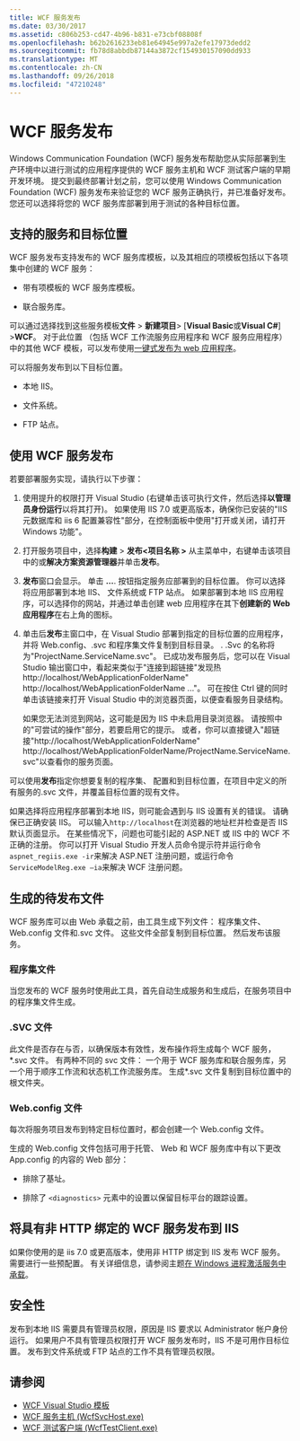 ```yaml
---
title: WCF 服务发布
ms.date: 03/30/2017
ms.assetid: c806b253-cd47-4b96-b831-e73cbf08808f
ms.openlocfilehash: b62b2616233eb81e64945e997a2efe17973dedd2
ms.sourcegitcommit: fb78d8abbdb87144a3872cf154930157090dd933
ms.translationtype: MT
ms.contentlocale: zh-CN
ms.lasthandoff: 09/26/2018
ms.locfileid: "47210248"
---
```

# <a name="wcf-service-publishing"></a>WCF 服务发布

Windows Communication Foundation (WCF) 服务发布帮助您从实际部署到生产环境中以进行测试的应用程序提供的 WCF 服务主机和 WCF 测试客户端的早期开发环境。 提交到最终部署计划之前，您可以使用 Windows Communication Foundation (WCF) 服务发布来验证您的 WCF 服务正确执行，并已准备好发布。 您还可以选择将您的 WCF 服务库部署到用于测试的各种目标位置。

## <a name="supported-services-and-target-locations"></a>支持的服务和目标位置

WCF 服务发布支持发布的 WCF 服务库模板，以及其相应的项模板包括以下各项集中创建的 WCF 服务：

-   带有项模板的 WCF 服务库模板。

-   联合服务库。

可以通过选择找到这些服务模板**文件** > **新建项目**> [**Visual Basic**或**Visual C#**] >**WCF**。 对于此位置 （包括 WCF 工作流服务应用程序和 WCF 服务应用程序） 中的其他 WCF 模板，可以发布使用[一键式发布为 web 应用程序](https://msdn.microsoft.com/library/dd465337\(v=vs.110\).aspx)。

可以将服务发布到以下目标位置。

-   本地 IIS。

-   文件系统。

-   FTP 站点。

## <a name="using-wcf-service-publishing"></a>使用 WCF 服务发布

若要部署服务实现，请执行以下步骤：

1.  使用提升的权限打开 Visual Studio (右键单击该可执行文件，然后选择**以管理员身份运行**以将其打开)。  如果使用 IIS 7.0 或更高版本，确保你已安装的"IIS 元数据库和 iis 6 配置兼容性"部分，在控制面板中使用"打开或关闭，请打开 Windows 功能"。

2.  打开服务项目中，选择**构建** > **发布\<项目名称 >** 从主菜单中，右键单击该项目中的或**解决方案资源管理器**并单击**发布**。

3.  **发布**窗口会显示。 单击 **...**. 按钮指定服务应部署到的目标位置。 你可以选择将应用部署到本地 IIS、 文件系统或 FTP 站点。 如果部署到本地 IIS 应用程序，可以选择你的网站，并通过单击创建 web 应用程序在其下**创建新的 Web 应用程序**在右上角的图标。

4.  单击后**发布**主窗口中，在 Visual Studio 部署到指定的目标位置的应用程序，并将 Web.config、.svc 和程序集文件复制到目标目录。 . .Svc 的名称将为"ProjectName.ServiceName.svc"。 已成功发布服务后，您可以在 Visual Studio 输出窗口中，看起来类似于"连接到超链接"发现热 http://localhost/WebApplicationFolderName" http://localhost/WebApplicationFolderName ..."。 可在按住 Ctrl 键的同时单击该链接来打开 Visual Studio 中的浏览器页面，以便查看服务目录结构。

     如果您无法浏览到网站，这可能是因为 IIS 中未启用目录浏览器。 请按照中的"可尝试的操作"部分，若要启用它的提示。 或者，你可以直接键入"超链接"http://localhost/WebApplicationFolderName" http://localhost/WebApplicationFolderName/ProjectName.ServiceName.svc"以查看你的服务页面。

可以使用**发布**指定你想要复制的程序集、 配置和到目标位置，在项目中定义的所有服务的.svc 文件，并覆盖目标位置的现有文件。

如果选择将应用程序部署到本地 IIS，则可能会遇到与 IIS 设置有关的错误。 请确保已正确安装 IIS。 可以输入`http://localhost`在浏览器的地址栏并检查是否 IIS 默认页面显示。 在某些情况下，问题也可能引起的 ASP.NET 或 IIS 中的 WCF 不正确的注册。 你可以打开 Visual Studio 开发人员命令提示符并运行命令`aspnet_regiis.exe -ir`来解决 ASP.NET 注册问题，或运行命令`ServiceModelReg.exe –ia`来解决 WCF 注册问题。

## <a name="files-generated-for-publishing"></a>生成的待发布文件
 WCF 服务库可以由 Web 承载之前，由工具生成下列文件： 程序集文件、 Web.config 文件和.svc 文件。 这些文件全部复制到目标位置。 然后发布该服务。

### <a name="assembly-files"></a>程序集文件
 当您发布的 WCF 服务时使用此工具，首先自动生成服务和生成后，在服务项目中的程序集文件生成。

### <a name="svc-file"></a>.SVC 文件
 此文件是否存在与否，以确保版本有效性，发布操作将生成每个 WCF 服务，*.svc 文件。 有两种不同的 svc 文件： 一个用于 WCF 服务库和联合服务库，另一个用于顺序工作流和状态机工作流服务库。 生成\*.svc 文件复制到目标位置中的根文件夹。

### <a name="webconfig-file"></a>Web.config 文件
 每次将服务项目发布到特定目标位置时，都会创建一个 Web.config 文件。

 生成的 Web.config 文件包括可用于托管、 Web 和 WCF 服务库中有以下更改 App.config 的内容的 Web 部分：

-   排除了基址。

-   排除了 `<diagnostics>` 元素中的设置以保留目标平台的跟踪设置。

## <a name="publishing-wcf-services-with-non-http-bindings-to-iis"></a>将具有非 HTTP 绑定的 WCF 服务发布到 IIS
 如果你使用的是 iis 7.0 或更高版本，使用非 HTTP 绑定到 IIS 发布 WCF 服务。 需要进行一些预配置。 有关详细信息，请参阅主题[在 Windows 进程激活服务中承载](../../../docs/framework/wcf/feature-details/hosting-in-windows-process-activation-service.md)。

## <a name="security"></a>安全性
 发布到本地 IIS 需要具有管理员权限，原因是 IIS 要求以 Administrator 帐户身份运行。 如果用户不具有管理员权限打开 WCF 服务发布时，IIS 不是可用作目标位置。 发布到文件系统或 FTP 站点的工作不具有管理员权限。

## <a name="see-also"></a>请参阅

- [WCF Visual Studio 模板](../../../docs/framework/wcf/wcf-vs-templates.md)
- [WCF 服务主机 (WcfSvcHost.exe)](../../../docs/framework/wcf/wcf-service-host-wcfsvchost-exe.md)
- [WCF 测试客户端 (WcfTestClient.exe)](../../../docs/framework/wcf/wcf-test-client-wcftestclient-exe.md)